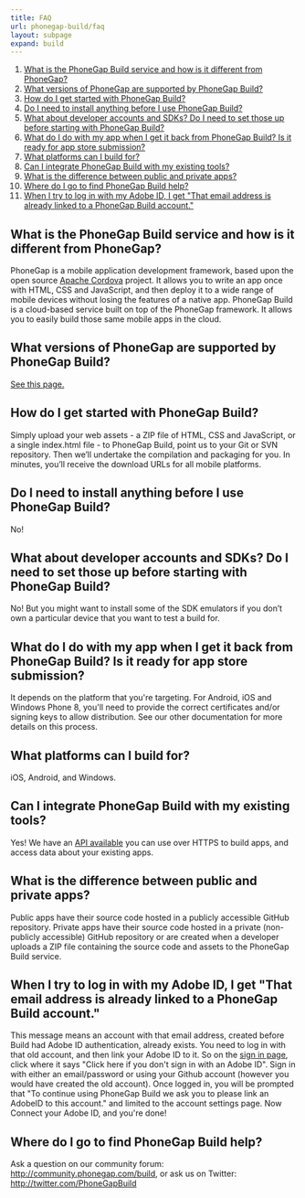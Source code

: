 ```yaml
---
title: FAQ
url: phonegap-build/faq
layout: subpage
expand: build
---
```


1. [What is the PhoneGap Build service and how is it different from PhoneGap?](#what-is-build)
1. [What versions of PhoneGap are supported by PhoneGap Build?](#what-versions)
1. [How do I get started with PhoneGap Build?](#how-start)
1. [Do I need to install anything before I use PhoneGap Build?](#what-to-install)
1. [What about developer accounts and SDKs? Do I need to set those up before starting with PhoneGap Build?](#developer-accounts)
1. [What do I do with my app when I get it back from PhoneGap Build? Is it ready for app store submission?](#submitting)
1. [What platforms can I build for?](#what-platforms)
1. [Can I integrate PhoneGap Build with my existing tools?](#existing-tools)
1. [What is the difference between public and private apps?](#public-private)
1. [Where do I go to find PhoneGap Build help?](#where-help)
1. [When I try to log in with my Adobe ID, I get "That email address is already linked to a PhoneGap Build account."](#already-linked)

## What is the PhoneGap Build service and how is it different from PhoneGap?<a name="what-is-build" class="anchor"></a>

PhoneGap is a mobile application development framework, based upon the open source [Apache Cordova](http://incubator.apache.org/cordova/) project. It allows you to write an app once with HTML, CSS and JavaScript, and then deploy it to a wide range of mobile devices without losing the features of a native app.  PhoneGap Build is a cloud-based service built on top of the PhoneGap framework. It allows you to easily build those same mobile apps in the cloud.

## What versions of PhoneGap are supported by PhoneGap Build?<a name="what-versions" class="anchor"></a>

[See this page.](http://build.phonegap.com/current-support)

## How do I get started with PhoneGap Build?<a name="how-start" class="anchor"></a>

Simply upload your web assets - a ZIP file of HTML, CSS and JavaScript, or a single index.html file - to PhoneGap Build, point us to your Git or SVN repository. Then we’ll undertake the compilation and packaging for you. In minutes, you’ll receive the download URLs for all mobile platforms.

## Do I need to install anything before I use PhoneGap Build?<a name="what-to-install" class="anchor"></a>

No!

## What about developer accounts and SDKs? Do I need to set those up before starting with PhoneGap Build?<a name="developer-accounts" class="anchor"></a>

No! But you might want to install some of the SDK emulators if you don’t own a particular device that you want to test a build for.

## What do I do with my app when I get it back from PhoneGap Build? Is it ready for app store submission?<a name="submitting" class="anchor"></a>

It depends on the platform that you're targeting. For Android, iOS and Windows Phone 8, you'll need to provide the correct certificates and/or signing keys to allow distribution. See our other documentation for more details on this process.

## What platforms can I build for?<a name="what-platforms" class="anchor"></a>

iOS, Android, and Windows.

## Can I integrate PhoneGap Build with my existing tools?<a name="existing-tools" class="anchor"></a>

Yes! We have an [API available](/phonegap-build/developer-api) you can use over HTTPS to build apps, and access data about your existing apps.

## What is the difference between public and private apps?<a name="public-private" class="anchor"></a>

Public apps have their source code hosted in a publicly accessible GitHub repository.
Private apps have their source code hosted in a private (non-publicly accessible) GitHub repository or are created when a developer uploads a ZIP file containing the source code and assets to the PhoneGap Build service.

## When I try to log in with my Adobe ID, I get "That email address is already linked to a PhoneGap Build account."<a name="where-help" class="anchor"></a>

This message means an account with that email address, created before Build had Adobe ID authentication, already exists. You need to log in with that old account, and then link your Adobe ID to it. So on the [sign in page](https://buildstage.phonegap.com/people/sign_in), click where it says "Click here if you don't sign in with an Adobe ID". Sign in with either an email/password or using your Github account (however you would have created the old account). Once logged in, you will be prompted that "To continue using PhoneGap Build we ask you to please link an AdobeID to this account." and limited to the account settings page. Now Connect your Adobe ID, and you're done!

## Where do I go to find PhoneGap Build help?<a name="already-linked" class="anchor"></a>

Ask a question on our community forum: <http://community.phonegap.com/build>, or ask us on Twitter: <http://twitter.com/PhoneGapBuild>
